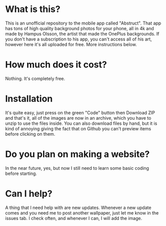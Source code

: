 # What is this?
This is an unofficial repository to the mobile app called "Abstruct". That app has tons of high quality background photos for your phone, all in 4k and made by Hampus Olsson, the artist that made the OnePlus backgrounds. If you don't have a subscription to his app, you can't access all of his art, however here it's all uploaded for free. More instructions below.

# How much does it cost?
Nothing. It's completely free.

# Installation
It's quite easy, just press on the green "Code" button then Download ZIP and that's it, all of the images are now in an archive, which you have to unzip to use the files inside.
You can also download files by hand, but it is kind of annoying giving the fact that on Github you can't preview items before clicking on them.

# Do you plan on making a website?
In the near future, yes, but now I still need to learn some basic coding before starting.

# Can I help?
A thing that I need help with are new updates. Whenever a new update comes and you need me to post another wallpaper, just let me know in the issues tab. I check often, and whenever I can, I will add the image.
